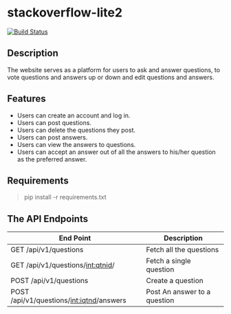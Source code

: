 # stackoverflow-lite2
[![Build Status](https://travis-ci.org/RachaelNantale/stactoverflow-lite2.svg?branch=master)](https://travis-ci.org/RachaelNantale/stactoverflow-lite2)


## Description
The website serves as a platform for users to ask and answer questions, to vote questions and answers up or down and edit questions and answers.


## Features

- Users can create an account and log in. 
-  Users can post questions. 
-  Users can delete the questions they post. 
-  Users can post answers. 
-  Users can view the answers to questions. 
-  Users can accept an answer out of all the answers to his/her question as the preferred
answer.  

## Requirements
> pip install -r requirements.txt

## The API Endpoints

| End Point  | Description |
| ------------- | ------------- |
| GET /api/v1/questions | Fetch all the questions |
| GET /api/v1/questions/<int:qtnid>/ |  Fetch a single question |
| POST /api/v1/questions |Create a question|
| POST /api/v1/questions/<int:iqtnd>/answers|Post An answer to a question |
